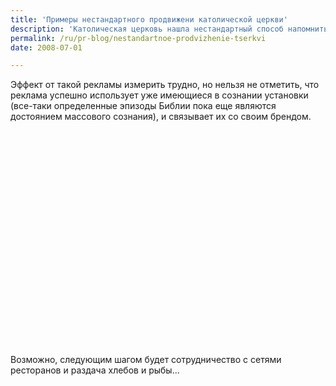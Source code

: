 ```yaml
---
title: 'Примеры нестандартного продвижени католической церкви'
description: 'Католическая церковь нашла нестандартный способ напомнить о себе и основах христианской веры. Отправной точкой для партизанской кампании стало одно из чудес - хождение по воде.'
permalink: /ru/pr-blog/nestandartnoe-prodvizhenie-tserkvi
date: 2008-07-01

---
```


Эффект от  такой рекламы измерить трудно, но нельзя не отметить, что реклама успешно использует уже имеющиеся в сознании установки (все-таки определенные эпизоды Библии пока еще являются достоянием массового сознания), и связывает их со своим брендом.

<object width="425" height="344"><param name="movie" value="https://www.youtube.com/v/dA5ansxllfE&hl=en"><param name="wmode" value="transparent"><embed src="https://www.youtube.com/v/dA5ansxllfE&amp;hl=en" type="application/x-shockwave-flash" width="425" height="344" wmode="transparent"></embed></object>

Возможно, следующим шагом будет сотрудничество с сетями ресторанов и раздача хлебов и рыбы...

